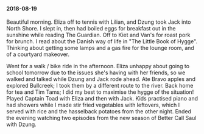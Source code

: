 #### 2018-08-19

Beautiful morning. Eliza off to tennis with Lilian, and Dzung took Jack into North Shore. I slept in, then had boiled eggs for breakfast out in the sunshine while reading The Guardian. Off to Kiet and Van's for roast pork for brunch. I read about the Danish way of life in "The Little Book of Hygge". Thinking about getting some lamps and a gas fire for the lounge room, and of a courtyard makeover.

Went for a walk / bike ride in the afternoon. Eliza unhappy about going to school tomorrow due to the issues she's having with her friends, so we walked and talked while Dzung and Jack rode ahead. Ate Bravo apples and explored Bullcreek; I took them by a different route to the river. Back home for tea and Tim Tams; I did my best to maximise the hygge of the situation! Played Captain Toad with Eliza and then with Jack. Kids practised piano and had showers while I made stir fried vegetables with leftovers, which I served with rice and the hasselback potatoes from the other night. Ended the evening watching two episodes from the new season of Better Call Saul with Dzung.
